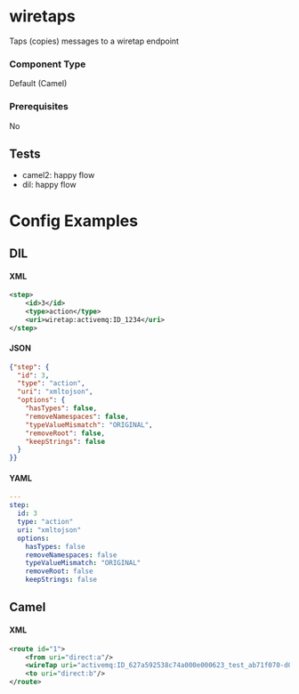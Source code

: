 # wiretaps

Taps (copies) messages to a wiretap endpoint

### Component Type

Default (Camel)

### Prerequisites

No

## Tests

- camel2: happy flow
- dil: happy flow

# Config Examples

## DIL

#### XML

```xml
<step>
    <id>3</id>
    <type>action</type>
    <uri>wiretap:activemq:ID_1234</uri>
</step>
```

#### JSON

```json
{"step": {
  "id": 3,
  "type": "action",
  "uri": "xmltojson",
  "options": {
    "hasTypes": false,
    "removeNamespaces": false,
    "typeValueMismatch": "ORIGINAL",
    "removeRoot": false,
    "keepStrings": false
  }
}}
```

#### YAML

```yaml
---
step:
  id: 3
  type: "action"
  uri: "xmltojson"  
  options:
    hasTypes: false
    removeNamespaces: false
    typeValueMismatch: "ORIGINAL"
    removeRoot: false
    keepStrings: false
```

## Camel

#### XML

```xml
<route id="1">
    <from uri="direct:a"/>
    <wireTap uri="activemq:ID_627a592538c74a000e000623_test_ab71f070-d068-11ec-83f5-3747809ef661_BottomCenter" executorServiceRef="wiretapProfile"/>
    <to uri="direct:b"/>
</route>
```